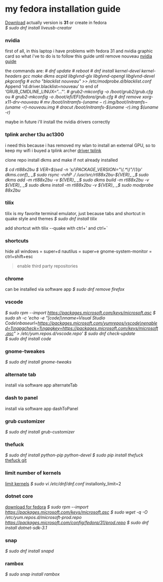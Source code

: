 # my fedora installation guide

[Download](https://getfedora.org/en/workstation/download/) 
actually version is **31** 
or create in fedora  
_$ sudo dnf install liveusb-creator_   

### nvidia
first of all, in this laptop i have problems with fedora 31 and nvidia graphic card 
so what i've to do is to follow this guide until remove nouveau 
[nvidia guide](https://www.if-not-true-then-false.com/2015/fedora-nvidia-guide/)  

the commands are: 
_# dnf update_ 
_# reboot_ 
_# dnf install kernel-devel kernel-headers gcc make dkms acpid libglvnd-glx libglvnd-opengl libglvnd-devel pkgconfig_ 
_# echo "blacklist nouveau" >> /etc/modprobe.d/blacklist.conf_
Append ‘rd.driver.blacklist=nouveau’ to end of ‘GRUB_CMDLINE_LINUX=”…”‘.
_# grub2-mkconfig -o /boot/grub2/grub.cfg_ 
ou 
_# grub2-mkconfig -o /boot/efi/EFI/fedora/grub.cfg_ 
_# dnf remove xorg-x11-drv-nouveau_ 
_# mv /boot/initramfs-$(uname -r).img /boot/initramfs-$(uname -r)-nouveau.img_ 
_# dracut /boot/initramfs-$(uname -r).img $(uname -r)_ 

maybe in future i'll install the nvidia drivers correctly   


### tplink archer t3u ac1300
i need this because i has removed my wlan to install an external GPU, so to keep my wifi i buyed a tplink archer 
[driver tplink](https://github.com/cilynx/rtl88x2BU)  

clone repo 
install dkms and make if not already installed  

_$ cd rtl88x2bu_ 
_$ VER=$(sed -n 's/\PACKAGE_VERSION="\(.*\)"/\1/p' dkms.conf)_ 
_$ sudo rsync -rvhP ./ /usr/src/rtl88x2bu-${VER}_ 
_$ sudo dkms add -m rtl88x2bu -v ${VER}_ 
_$ sudo dkms build -m rtl88x2bu -v ${VER}_ 
_$ sudo dkms install -m rtl88x2bu -v ${VER}_ 
_$ sudo modprobe 88x2bu_   


### tilix
tilix is my favorite terminal emulator, just because tabs and shortcut in quake style and themes 
_$ sudo dnf install tilix_  

add shortcut with tilix --quake 
with ctrl+' and ctrl+`   


### shortcuts
hide all windows = super+d 
nautilus = super+e 
gnome-system-monitor = ctrl+shift+esc  


> enable third party repositories 

### chrome
can be installed via software app 
_$ sudo dnf remove firefox_ 


### vscode
_$ sudo rpm --import https://packages.microsoft.com/keys/microsoft.asc_ 
_$ sudo sh -c 'echo -e "[code]\nname=Visual Studio Code\nbaseurl=https://packages.microsoft.com/yumrepos/vscode\nenabled=1\ngpgcheck=1\ngpgkey=https://packages.microsoft.com/keys/microsoft.asc" > /etc/yum.repos.d/vscode.repo'_ 
_$ sudo dnf check-update_  
_$ sudo dnf install code_   


### gnome-tweakes
_$ sudo dnf install gnome-tweaks_  



### alternate tab
install via software app alternateTab   



### dash to panel
install via software app dashToPanel   



### grub customizer
_$ sudo dnf install grub-customizer_   


### thefuck
_$ sudo dnf install python-pip python-devel_ 
_$ sudo pip install thefuck_ 
[thefuck git](https://github.com/nvbn/thefuck)   


### limit number of kernels
[limit kernels](https://www.linuxbabe.com/linux-server/list-installed-linux-kernels-remove-old-ones-fedora) 
_$ sudo vi /etc/dnf/dnf.conf_ 
installonly_limit=2   



### dotnet core
[download for fedora](https://docs.microsoft.com/pt-br/dotnet/core/install/linux-package-manager-fedora31) 
_$ sudo rpm --import https://packages.microsoft.com/keys/microsoft.asc_
_$ sudo wget -q -O /etc/yum.repos.d/microsoft-prod.repo https://packages.microsoft.com/config/fedora/31/prod.repo_ 
_$ sudo dnf install dotnet-sdk-3.1_   


### snap
_$ sudo dnf install snapd_ 

### rambox
_$ sudo snap install rambox_ 
